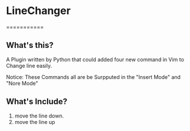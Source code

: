
# LineChanger
===========
## What's this?
A Plugin written by Python that could added four new command in Vim to Change line easily.

Notice: These Commands all are be Surpputed in the "Insert Mode" and "Nore Mode"

## What's Include?
1. <C-j> move the line down.
2. <C-k> move the line up
